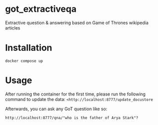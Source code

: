 # got_extractiveqa
Extractive question & answering based on Game of Thrones wikipedia articles

# Installation

`docker compose up`

# Usage

After running the container for the first time, please run the following command to update the data:
`<http://localhost:8777/update_docustore`

Afterwards, you can ask any GoT question like so:

`http://localhost:8777/qna/"who is the father of Arya Stark"?`
